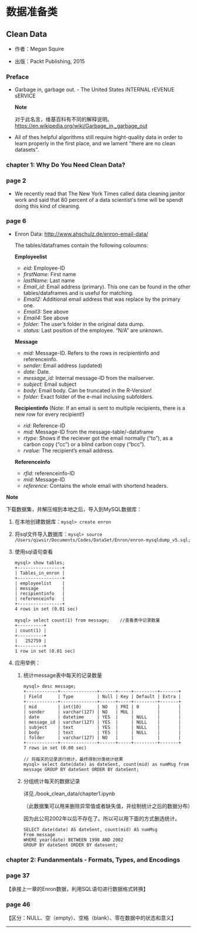 # 数据准备类

## Clean Data

- 作者：Megan Squire

- 出版：Packt Publishing, 2015

### Preface

- Garbage in, garbage out.   - The United States iNTERNAL rEVENUE sERVICE

  **Note**

  对于此名言，维基百科有不同的解释说明。https://en.wikipedia.org/wiki/Garbage_in,_garbage_out

- All of thes helpful algorithms still require hight-quality data in order to learn properly in the first place, and we lament "there are no clean datasets".

### chapter 1: Why Do You Need Clean Data?

### page 2

- We recently read that The New York Times called data cleaning janitor work and said that 80 percent of a data scientist's time will be spendt doing this kind of cleaning.

### page 6

- Enron Data: http://www.ahschulz.de/enron-email-data/

  The tables/dataframes contain the following coloumns:

  **Employeelist**

  - *eid:* Employee-ID
  - *firstName:* First name
  - *lastName:* Last name
  - *Email_id:* Email address (primary). This one can be found in the other tables/dataframes and is useful for matching.
  - *Email2:* Additional email address that was replace by the primary one.
  - *Email3:* See above
  - *Email4:* See above
  - *folder:* The user’s folder in the original data dump.
  - *status:* Last position of the employee. “N/A” are unknown.

  **Message**

  - *mid:* Message-ID. Refers to the rows in recipientinfo and referenceinfo.
  - *sender:* Email address (updated)
  - *date:* Date.
  - *message_id:* Internal message-ID from the mailserver.
  - *subject:* Email subject
  - *body:* Email body. Can be truncated in the R-Version!
  - *folder:* Exact folder of the e-mail inclusing subfolders.

  **Recipientinfo**
   (Note: If an email is sent to multiple recipients, there is a new row for every recipient!)

  - *rid:* Reference-ID
  - *mid:* Message-ID from the message-table/-dataframe
  - *rtype:* Shows if the reciever got the email normally (“to”), as a carbon copy (“cc”) or a blind carbon copy (“bcc”).
  - *rvalue:* The recipient’s email address.

  **Referenceinfo**

  - *rfid:* referenceinfo-ID
  - *mid:* Message-ID
  - *reference:* Contains the whole email with shortend headers.

**Note**

下载数据集，并解压缩到本地之后，导入到MySQL数据库：

1. 在本地创建数据库：`mysql> create enron`

2. 将sql文件导入数据库：`mysql> source /Users/qiwsir/Documents/Codes/DataSet/Enron/enron-mysqldump_v5.sql;`

3. 使用sql语句查看

   ```
   mysql> show tables;
   +-----------------+
   | Tables_in_enron |
   +-----------------+
   | employeelist    |
   | message         |
   | recipientinfo   |
   | referenceinfo   |
   +-----------------+
   4 rows in set (0.01 sec)
   
   mysql> select count(1) from message;    //查看表中记录数量
   +----------+
   | count(1) |
   +----------+
   |   252759 |
   +----------+
   1 row in set (0.01 sec)
   ```

4. 应用举例：

   1. 统计message表中每天的记录数量

      ```
      mysql> desc message;
      +------------+--------------+------+-----+---------+-------+
      | Field      | Type         | Null | Key | Default | Extra |
      +------------+--------------+------+-----+---------+-------+
      | mid        | int(10)      | NO   | PRI | 0       |       |
      | sender     | varchar(127) | NO   | MUL |         |       |
      | date       | datetime     | YES  |     | NULL    |       |
      | message_id | varchar(127) | YES  |     | NULL    |       |
      | subject    | text         | YES  |     | NULL    |       |
      | body       | text         | YES  |     | NULL    |       |
      | folder     | varchar(127) | NO   |     |         |       |
      +------------+--------------+------+-----+---------+-------+
      7 rows in set (0.00 sec)
      
      // 将每天的记录进行统计，最终得到分类统计结果
      mysql> select date(date) as dateSent, count(mid) as numMsg from message GROUP BY dateSent ORDER BY dateSent;
      ```

   2. 分组统计每天的数据记录

      详见./book_clean_data/chapter1.ipynb

      （此数据集可以用来删除异常值或者缺失值，并绘制统计之后的数据分布）

      因为此公司2002年以后不存在了。所以可以用下面的方式删选统计。

      ```
      SELECT date(date) AS dateSent, count(mid) AS numMsg
      From message
      WHERE year(date) BETWEEN 1998 AND 2002
      GROUP BY dateSent ORDER BY datesent;
      ```

### chapter 2: Fundanmentals - Formats, Types, and Encodings

### page 37

【承接上一章的Enron数据，利用SQL语句进行数据格式转换】

### page 46

【区分：NULL、空（empty）、空格（blank）、零在数据中的状态和意义】

--------

